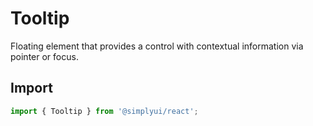 # Tooltip

Floating element that provides a control with contextual information via pointer or focus.

## Import

```jsx
import { Tooltip } from '@simplyui/react';
```
